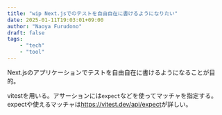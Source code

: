 ```yaml
---
title: "wip Next.jsでのテストを自由自在に書けるようになりたい"
date: 2025-01-11T19:03:01+09:00
author: "Naoya Furudono"
draft: false
tags:
    - "tech"
    - "tool"
---
```


Next.jsのアプリケーションでテストを自由自在に書けるようになることが目的。

vitestを用いる。アサーションには`expect`などを使ってマッチャを指定する。
expectや使えるマッチャは<https://vitest.dev/api/expect>が詳しい。
